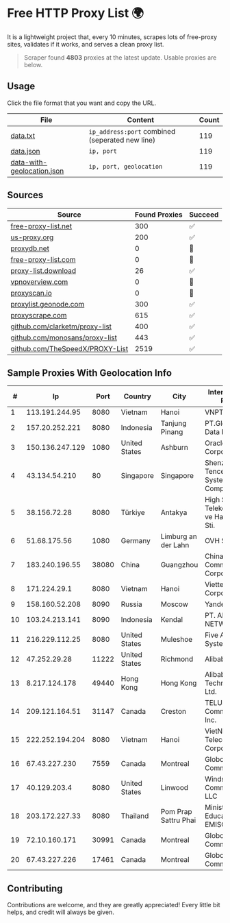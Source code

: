 
# Free HTTP Proxy List 🌍

It is a lightweight project that, every 10 minutes, scrapes lots of free-proxy sites, validates if it works, and serves a clean proxy list.


> Scraper found **4803** proxies at the latest update. Usable proxies are below.

## Usage

Click the file format that you want and copy the URL.


|File|Content|Count|
|----|-------|-----|
|[data.txt](https://raw.githubusercontent.com/themiralay/Proxy-List-World/master/data.txt)|`ip_address:port` combined (seperated new line)|119|
|[data.json](https://raw.githubusercontent.com/themiralay/Proxy-List-World/master/data.json)|`ip, port`|119|
|[data-with-geolocation.json](https://raw.githubusercontent.com/themiralay/Proxy-List-World/master/data-with-geolocation.json)|`ip, port, geolocation`|119|

## Sources

|Source|Found Proxies|Succeed|
|------|-------------|-------|
|[free-proxy-list.net](https://free-proxy-list.net)|300|✅|
|[us-proxy.org](https://www.us-proxy.org)|200|✅|
|[proxydb.net](http://proxydb.net)|0|🚫|
|[free-proxy-list.com](https://free-proxy-list.com/?page=&port=&type%5B%5D=http&type%5B%5D=https&up_time=0&search=Search)|0|🚫|
|[proxy-list.download](https://www.proxy-list.download/HTTP)|26|✅|
|[vpnoverview.com](https://vpnoverview.com/privacy/anonymous-browsing/free-proxy-servers)|0|🚫|
|[proxyscan.io](https://www.proxyscan.io)|0|🚫|
|[proxylist.geonode.com](https://proxylist.geonode.com/api/proxy-list?limit=300&page=1&sort_by=lastChecked&sort_type=desc&protocols=http,https)|300|✅|
|[proxyscrape.com](https://api.proxyscrape.com/v2/?request=displayproxies&protocol=http&timeout=10000&country=all&ssl=all&anonymity=all)|615|✅|
|[github.com/clarketm/proxy-list](https://raw.githubusercontent.com/clarketm/proxy-list/master/proxy-list-raw.txt)|400|✅|
|[github.com/monosans/proxy-list](https://raw.githubusercontent.com/monosans/proxy-list/main/proxies/http.txt)|443|✅|
|[github.com/TheSpeedX/PROXY-List](https://raw.githubusercontent.com/TheSpeedX/PROXY-List/master/http.txt)|2519|✅|


## Sample Proxies With Geolocation Info

|#|Ip|Port|Country|City|Internet Service Provider|
|-|--|----|-------|----|-------------------------|
|1|113.191.244.95|8080|Vietnam|Hanoi|VNPT|
|2|157.20.252.221|8080|Indonesia|Tanjung Pinang|PT.Global Media Data Prima|
|3|150.136.247.129|1080|United States|Ashburn|Oracle Corporation|
|4|43.134.54.210|80|Singapore|Singapore|Shenzhen Tencent Computer Systems Company Limited|
|5|38.156.72.28|8080|Türkiye|Antakya|High Speed Telekomunikasyon ve Hab. Hiz. Ltd. Sti.|
|6|51.68.175.56|1080|Germany|Limburg an der Lahn|OVH SAS|
|7|183.240.196.55|38080|China|Guangzhou|China Mobile Communications Corporation|
|8|171.224.29.1|8080|Vietnam|Hanoi|Viettel Corporation|
|9|158.160.52.208|8090|Russia|Moscow|Yandex.Cloud LLC|
|10|103.24.213.141|8090|Indonesia|Kendal|PT. ADAU PUTRA NETWORK|
|11|216.229.112.25|8080|United States|Muleshoe|Five Area Systems, LLC|
|12|47.252.29.28|11222|United States|Richmond|Alibaba Cloud LLC|
|13|8.217.124.178|49440|Hong Kong|Hong Kong|Alibaba (US) Technology Co., Ltd.|
|14|209.121.164.51|31147|Canada|Creston|TELUS Communications Inc.|
|15|222.252.194.204|8080|Vietnam|Hanoi|VietNam Post and Telecom Corporation|
|16|67.43.227.230|7559|Canada|Montreal|GloboTech Communications|
|17|40.129.203.4|8080|United States|Linwood|Windstream Communications LLC|
|18|203.172.227.33|8080|Thailand|Pom Prap Sattru Phai|Ministry of Education - EMISC|
|19|72.10.160.171|30991|Canada|Montreal|GloboTech Communications|
|20|67.43.227.226|17461|Canada|Montreal|GloboTech Communications|



## Contributing

Contributions are welcome, and they are greatly appreciated! Every
little bit helps, and credit will always be given.

